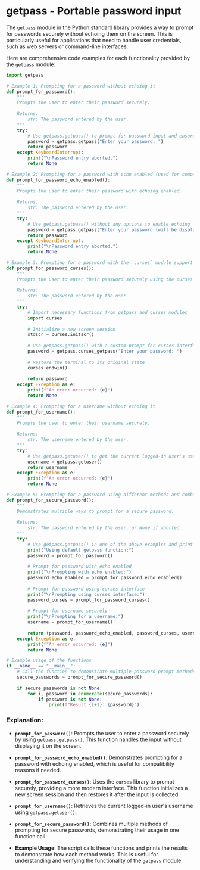 # getpass - Portable password input

The `getpass` module in the Python standard library provides a way to prompt for passwords securely without echoing them on the screen. This is particularly useful for applications that need to handle user credentials, such as web servers or command-line interfaces.

Here are comprehensive code examples for each functionality provided by the `getpass` module:

```python
import getpass

# Example 1: Prompting for a password without echoing it
def prompt_for_password():
    """
    Prompts the user to enter their password securely.
    
    Returns:
        str: The password entered by the user.
    """
    try:
        # Use getpass.getpass() to prompt for password input and ensure it is not echoed on screen
        password = getpass.getpass("Enter your password: ")
        return password
    except KeyboardInterrupt:
        print("\nPassword entry aborted.")
        return None

# Example 2: Prompting for a password with echo enabled (used for compatibility)
def prompt_for_password_echo_enabled():
    """
    Prompts the user to enter their password with echoing enabled.
    
    Returns:
        str: The password entered by the user.
    """
    try:
        # Use getpass.getpass() without any options to enable echoing
        password = getpass.getpass("Enter your password (will be displayed): ")
        return password
    except KeyboardInterrupt:
        print("\nPassword entry aborted.")
        return None

# Example 3: Prompting for a password with the `curses` module support
def prompt_for_password_curses():
    """
    Prompts the user to enter their password securely using the curses library.
    
    Returns:
        str: The password entered by the user.
    """
    try:
        # Import necessary functions from getpass and curses modules
        import curses
        
        # Initialize a new screen session
        stdscr = curses.initscr()
        
        # Use getpass.getpass() with a custom prompt for curses interface
        password = getpass.curses_getpass("Enter your password: ")
        
        # Restore the terminal to its original state
        curses.endwin()
        
        return password
    except Exception as e:
        print(f"An error occurred: {e}")
        return None

# Example 4: Prompting for a username without echoing it
def prompt_for_username():
    """
    Prompts the user to enter their username securely.
    
    Returns:
        str: The username entered by the user.
    """
    try:
        # Use getpass.getuser() to get the current logged-in user's username
        username = getpass.getuser()
        return username
    except Exception as e:
        print(f"An error occurred: {e}")
        return None

# Example 5: Prompting for a password using different methods and combining them
def prompt_for_secure_password():
    """
    Demonstrates multiple ways to prompt for a secure password.
    
    Returns:
        str: The password entered by the user, or None if aborted.
    """
    try:
        # Use getpass.getpass() in one of the above examples and print the result
        print("Using default getpass function:")
        password = prompt_for_password()
        
        # Prompt for password with echo enabled
        print("\nPrompting with echo enabled:")
        password_echo_enabled = prompt_for_password_echo_enabled()
        
        # Prompt for password using curses interface
        print("\nPrompting using curses interface:")
        password_curses = prompt_for_password_curses()
        
        # Prompt for username securely
        print("\nPrompting for a username:")
        username = prompt_for_username()
        
        return (password, password_echo_enabled, password_curses, username)
    except Exception as e:
        print(f"An error occurred: {e}")
        return None

# Example usage of the functions
if __name__ == "__main__":
    # Call the function to demonstrate multiple password prompt methods
    secure_passwords = prompt_for_secure_password()
    
    if secure_passwords is not None:
        for i, password in enumerate(secure_passwords):
            if password is not None:
                print(f"Result {i+1}: {password}")
```

### Explanation:

- **`prompt_for_password()`**: Prompts the user to enter a password securely by using `getpass.getpass()`. This function handles the input without displaying it on the screen.

- **`prompt_for_password_echo_enabled()`**: Demonstrates prompting for a password with echoing enabled, which is useful for compatibility reasons if needed.

- **`prompt_for_password_curses()`**: Uses the `curses` library to prompt securely, providing a more modern interface. This function initializes a new screen session and then restores it after the input is collected.

- **`prompt_for_username()`**: Retrieves the current logged-in user's username using `getpass.getuser()`.

- **`prompt_for_secure_password()`**: Combines multiple methods of prompting for secure passwords, demonstrating their usage in one function call.

- **Example Usage**: The script calls these functions and prints the results to demonstrate how each method works. This is useful for understanding and verifying the functionality of the `getpass` module.
